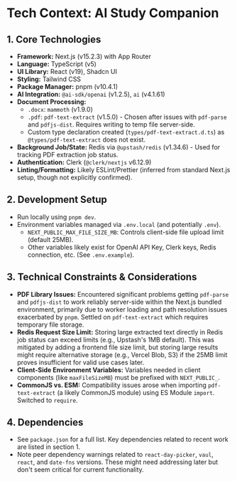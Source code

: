 # Tech Context: AI Study Companion

## 1. Core Technologies

-   **Framework:** Next.js (v15.2.3) with App Router
-   **Language:** TypeScript (v5)
-   **UI Library:** React (v19), Shadcn UI
-   **Styling:** Tailwind CSS
-   **Package Manager:** pnpm (v10.4.1)
-   **AI Integration:** `@ai-sdk/openai` (v1.2.5), `ai` (v4.1.61)
-   **Document Processing:**
    -   `.docx`: `mammoth` (v1.9.0)
    -   `.pdf`: `pdf-text-extract` (v1.5.0) - Chosen after issues with `pdf-parse` and `pdfjs-dist`. Requires writing to temp file server-side.
    -   Custom type declaration created (`types/pdf-text-extract.d.ts`) as `@types/pdf-text-extract` does not exist.
-   **Background Job/State:** Redis via `@upstash/redis` (v1.34.6) - Used for tracking PDF extraction job status.
-   **Authentication:** Clerk (`@clerk/nextjs` v6.12.9)
-   **Linting/Formatting:** Likely ESLint/Prettier (inferred from standard Next.js setup, though not explicitly confirmed).

## 2. Development Setup

-   Run locally using `pnpm dev`.
-   Environment variables managed via `.env.local` (and potentially `.env`).
    -   `NEXT_PUBLIC_MAX_FILE_SIZE_MB`: Controls client-side file upload limit (default 25MB).
    -   Other variables likely exist for OpenAI API Key, Clerk keys, Redis connection, etc. (See `.env.example`).

## 3. Technical Constraints & Considerations

-   **PDF Library Issues:** Encountered significant problems getting `pdf-parse` and `pdfjs-dist` to work reliably server-side within the Next.js bundled environment, primarily due to worker loading and path resolution issues exacerbated by `pnpm`. Settled on `pdf-text-extract` which requires temporary file storage.
-   **Redis Request Size Limit:** Storing large extracted text directly in Redis job status can exceed limits (e.g., Upstash's 1MB default). This was mitigated by adding a frontend file size limit, but storing large results might require alternative storage (e.g., Vercel Blob, S3) if the 25MB limit proves insufficient for valid use cases later.
-   **Client-Side Environment Variables:** Variables needed in client components (like `maxFileSizeMB`) must be prefixed with `NEXT_PUBLIC_`.
-   **CommonJS vs. ESM:** Compatibility issues arose when importing `pdf-text-extract` (a likely CommonJS module) using ES Module `import`. Switched to `require`.

## 4. Dependencies

-   See `package.json` for a full list. Key dependencies related to recent work are listed in section 1.
-   Note peer dependency warnings related to `react-day-picker`, `vaul`, `react`, and `date-fns` versions. These might need addressing later but don't seem critical for current functionality.
